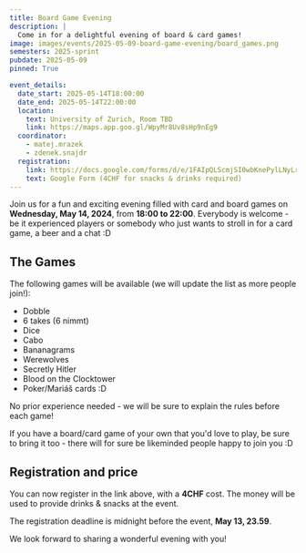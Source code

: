 ```yaml
---
title: Board Game Evening
description: |
  Come in for a delightful evening of board & card games! 
image: images/events/2025-05-09-board-game-evening/board_games.png
semesters: 2025-sprint
pubdate: 2025-05-09
pinned: True

event_details:
  date_start: 2025-05-14T18:00:00
  date_end: 2025-05-14T22:00:00
  location:
    text: University of Zurich, Room TBD
    link: https://maps.app.goo.gl/WpyMr8Uv8sHp9nEg9
  coordinator: 
    - matej.mrazek
    - zdenek.snajdr
  registration:
    link: https://docs.google.com/forms/d/e/1FAIpQLScmjSI0wbKnePylLNyLrSoDiK26ei1xIth-Lkp_sVwMg1TXaA/viewform?usp=sharingGNnUekmLfLSjyrw/viewform
    text: Google Form (4CHF for snacks & drinks required)
---
```


Join us for a fun and exciting evening filled with card and board games on **Wednesday, May 14, 2024**, from **18:00 to 22:00**. Everybody is welcome - be it experienced players or somebody who just wants to stroll in for a card game, a beer and a chat :D



## **The Games**

The following games will be available (we will update the list as more people join!):
* Dobble
* 6 takes (6 nimmt)
* Dice
* Cabo
* Bananagrams
* Werewolves
* Secretly Hitler
* Blood on the Clocktower
* Poker/Mariáš cards :D

No prior experience needed - we will be sure to explain the rules before each game!

If you have a board/card game of your own that you'd love to play, be sure to bring it too - there will for sure be likeminded people happy to join you :D




## **Registration and price**

You can now register in the link above, with a **4CHF** cost. The money will be used to provide drinks & snacks at the event.

The registration deadline is midnight before the event, **May 13, 23.59**.

We look forward to sharing a wonderful evening with you! 

<!-- For directions, click (!! UPDATE TO MATCH LOCATION) [here](https://maps.app.goo.gl/WpyMr8Uv8sHp9nEg9). -->